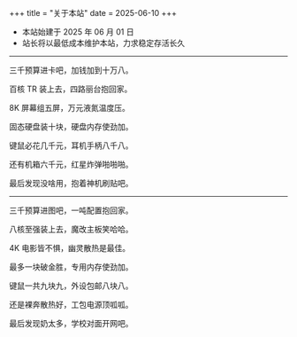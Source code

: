 +++
title = "关于本站"
date = 2025-06-10
+++

- 本站始建于 2025 年 06 月 01 日
- 站长将以最低成本维护本站，力求稳定存活长久

---

三千预算进卡吧，加钱加到十万八。

百核 TR 装上去，四路丽台抱回家。

8K 屏幕组五屏，万元液氮温度压。

固态硬盘装十块，硬盘内存使劲加。

键鼠必花几千元，耳机手柄八千八。

还有机箱六千元，红星炸弹啪啪啪。

最后发现没啥用，抱着神机刷贴吧。

---

三千预算进图吧，一吨配置抱回家。

八核至强装上去，魔改主板笑哈哈。

4K 电影皆不惧，幽灵散热是最佳。

最多一块破金胜，专用内存使劲加。

键鼠一共九块九，外设包邮八块八。

还是裸奔散热好，工包电源顶呱呱。

最后发现奶太多，学校对面开网吧。
